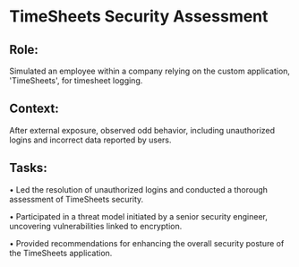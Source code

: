 # TimeSheets Security Assessment


## Role: 

Simulated an employee within a company relying on the custom application, 'TimeSheets', for timesheet logging.


## Context: 

After external exposure, observed odd behavior, including unauthorized logins and incorrect data reported by users.


## Tasks:

• Led the resolution of unauthorized logins and conducted a thorough assessment of TimeSheets security.

• Participated in a threat model initiated by a senior security engineer, uncovering vulnerabilities linked to encryption.

• Provided recommendations for enhancing the overall security posture of the TimeSheets application.
